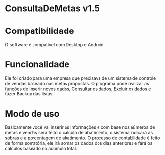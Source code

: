 # ConsultaDeMetas v1.5
# Compatibilidade
O software é compatível com Desktop e Android.
# Funcionalidade
Ele foi criado para uma empresa que precisava de um sistema de controle de vendas baseado nas metas propostas.
O programa pode realizar as funções de Inserir novos dados, Consultar os dados, Excluir os dados e fazer Backup das listas.
# Modo de uso
Basicamente você vai inserir as informações e com base nos números de metas e vendas será feito o cálculo de abatimento, o sistema indicará as sobras e a porcentagem de abatimento.
O processo de contabilidade é feito de forma somatória, ele irá somar os dados dos dias anteriores e fará os cálculos baseado no acúmulo total.
